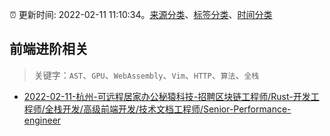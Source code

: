 :alarm_clock: 更新时间: 2022-02-11 11:10:34。[来源分类](../README.md)、[标签分类](../TAGS.md)、[时间分类](../TIMELINE.md)

## 前端进阶相关


> 关键字：`AST`、`GPU`、`WebAssembly`、`Vim`、`HTTP`、`算法`、`全栈`



- [2022-02-11-杭州-可远程居家办公秘猿科技-招聘区块链工程师/Rust-开发工程师/全栈开发/高级前端开发/技术文档工程师/Senior-Performance-engineer](https://www.v2ex.com/t/833236) 